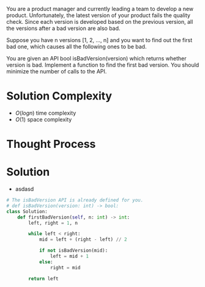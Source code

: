 You are a product manager and currently leading a team to develop a new product. Unfortunately, the latest version of your product fails the quality check. Since each version is developed based on the previous version, all the versions after a bad version are also bad.

Suppose you have n versions [1, 2, ..., n] and you want to find out the first bad one, which causes all the following ones to be bad.

You are given an API bool isBadVersion(version) which returns whether version is bad. Implement a function to find the first bad version. You should minimize the number of calls to the API.
# Solution Complexity
- $O(logn)$ time complexity
- $O(1)$ space complexity
# Thought Process
# Solution
- asdasd
```Python
# The isBadVersion API is already defined for you.
# def isBadVersion(version: int) -> bool:
class Solution:
	def firstBadVersion(self, n: int) -> int:
		left, right = 1, n

		while left < right:
			mid = left + (right - left) // 2

			if not isBadVersion(mid):
				left = mid + 1
			else:
				right = mid

		return left
```